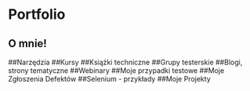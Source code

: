 # Portfolio
## O mnie!
##Narzędzia
##Kursy
##Książki techniczne 
##Grupy testerskie
##Blogi, strony tematyczne
##Webinary
##Moje przypadki testowe
##Moje Zgłoszenia Defektów
##Selenium - przykłady
##Moje Projekty
